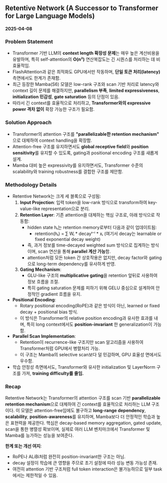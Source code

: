 ## Retentive Network (A Successor to Transformer for Large Language Models)  
#### 2025-04-08

### Problem Statement
- Transformer 기반 LLM의 **context length 확장성 문제**는 매우 높은 계산비용을 유발하며, 특히 self-attention의 **O(n²)** 연산복잡도는 긴 시퀀스를 처리하는 데 비효율적임.
- FlashAttention과 같은 최적화도 GPU에서만 작동하며, **단일 토큰 처리(latency)** 측면에서도 한계가 존재함.
- 최근 등장한 Mamba(S6) 모델은 low-rank 구조와 scan 기반 처리로 latency와 context 길이 문제를 해결하지만, **parallelism 부족**, **limited expressiveness**, **initialization 민감성**, **gate saturation** 등의 단점이 있음.
- 따라서 긴 context를 효율적으로 처리하고, **Transformer와의 expressive power 격차 없이** 확장 가능한 구조가 필요함.

### Solution Approach
- Transformer의 attention 구조를 **"parallelizable한 retention mechanism"** 으로 대체하여 context handling을 확장함.
- Attention-free 구조를 유지하면서도 **global receptive field**와 **position sensitivity**를 유지할 수 있도록, gating과 positional encoding 구조를 새롭게 설계.
- Mamba 대비 높은 expressivity를 유지하면서도, Transformer 수준의 scalability와 training robustness를 결합한 구조를 제안함.

### Methodology Details
- Retentive Network는 크게 세 블록으로 구성됨:
  1. **Input Projection**: 입력 token을 low-rank 방식으로 transform하여 key-value-like representation으로 분리.
  2. **Retention Layer**: 기존 attention을 대체하는 핵심 구조로, 아래 방식으로 작동함:
     - hidden state hₜ는 retention memory로부터 다음과 같이 업데이트됨:
       - retention(hₜ) = ∑ Wᵢ * decayᵗ⁻ⁱ * xᵢ (여기서 decay는 learnable or fixed exponential decay weight)
     - 즉, 과거 정보를 time-decayed weighted sum 방식으로 집계하는 방식이며, scan 연산을 통해 **parallel 계산 가능**함.
     - attention처럼 모든 token 간 상호작용은 없지만, decay factor와 gating으로 long-term dependency를 유사하게 반영.
  3. **Gating Mechanism**:
     - GLU-like 구조의 **multiplicative gating**을 retention 앞뒤로 사용하여 정보 흐름을 조절.
     - 특히 gating saturation 문제를 피하기 위해 GELU 중심으로 설계하여 안정적인 gradient 흐름을 유지.
- **Positional Encoding**:
  - Rotary positional encoding(RoPE)과 같은 방식이 아닌, learned or fixed decay + positional bias 방식.
  - 이 방식은 Transformer의 relative position encoding과 유사한 효과를 내며, 특히 long context에서도 **position-invariant** 한 generalization이 가능함.
- **Parallel Scan Implementation**:
  - Retention이 recurrence-like 구조지만 scan 알고리즘을 사용하여 Transformer처럼 GPU에서 병렬처리 가능.
  - 이 구조는 Mamba의 selective scan보다 덜 민감하며, GPU 효율성 면에서도 우수함.
- 학습 안정성 측면에서도, Transformer와 유사한 initialization 및 LayerNorm 구조를 가져, **training difficulty를 줄임.**

### Recap
Retentive Network는 Transformer의 attention 구조를 scan 기반 **parallelizable retention mechanism**으로 대체하여 긴 context를 효율적으로 처리하는 LLM 구조이다. 이 모델은 attention-free임에도 불구하고 **long-range dependency**, **scalability**, **position-awareness**를 유지하며, Mamba보다 더 안정적인 학습과 높은 표현력을 제공한다. 핵심은 decay-based memory aggregation, gated update, scan을 통한 병렬성 확보이며, 실제로 여러 LLM 벤치마크에서 Transformer 및 Mamba를 능가하는 성능을 보여준다.

**한계 또는 개선 여지**:
- RoPE나 ALiBi처럼 완전히 position-invariant한 구조는 아님.
- decay 설정이 학습에 큰 영향을 주므로 초기 설정에 따라 성능 변동 가능성 존재.
- 여전히 attention 기반 구조처럼 full token interaction은 불가능하므로 일부 task에서는 제한적일 수 있음.
